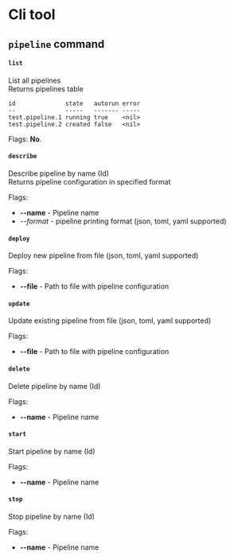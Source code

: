 # Cli tool

## `pipeline` command

#### `list`
List all pipelines  
Returns pipelines table
```
id              state   autorun error
--              -----   ------- -----
test.pipeline.1 running true    <nil>
test.pipeline.2 created false   <nil>
```

Flags: **No**.

#### `describe`
Describe pipeline by name (Id)  
Returns pipeline configuration in specified format

Flags:
 - **--name** - Pipeline name
 - *--format* - pipeline printing format (json, toml, yaml supported)

#### `deploy`
Deploy new pipeline from file (json, toml, yaml supported)

Flags:
 - **--file** - Path to file with pipeline configuration

#### `update`
Update existing pipeline from file (json, toml, yaml supported)

Flags:
 - **--file** - Path to file with pipeline configuration

#### `delete`
Delete pipeline by name (Id)

Flags:
 - **--name** - Pipeline name

#### `start`
Start pipeline by name (Id)

Flags:
 - **--name** - Pipeline name

#### `stop`
Stop pipeline by name (Id)

Flags:
 - **--name** - Pipeline name
